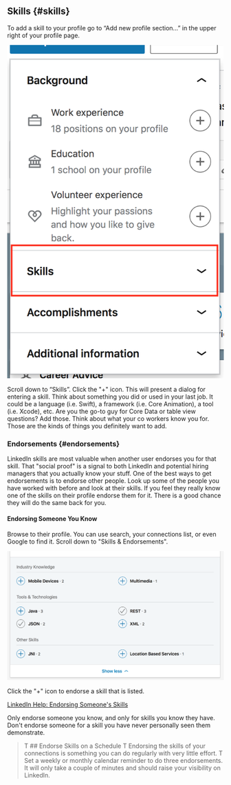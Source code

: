 ## Skills {#skills}

To add a skill to your profile go to “Add new profile section…” in the upper right of your profile page. 

![Add New Profile Section](images/add-skills.png)

Scroll down to “Skills”. Click the "+" icon. This will present a dialog for entering a skill. Think about something you did or used in your last job. It could be a language (i.e. Swift), a framework (i.e. Core Animation), a tool (i.e. Xcode), etc. Are you the go-to guy for Core Data or table view questions? Add those. Think about what your co workers know you for. Those are the kinds of things you definitely want to add.

### Endorsements {#endorsements}
LinkedIn skills are most valuable when another user endorses you for that skill. That "social proof" is a signal to both LinkedIn and potential hiring managers that you actually know your stuff. One of the best ways to get endorsements is to endorse other people. Look up some of the people you have worked with before and look at their skills. If you feel they really know one of the skills on their profile endorse them for it. There is a good chance they will do the same back for you.

#### Endorsing Someone You Know

Browse to their profile. You can use search, your connections list, or even Google to find it.
Scroll down to "Skills & Endorsements". 

![A Connection's Skills Ready to be Endorsed](images/profileEndorseSkill.png)

Click the "+" icon to endorse a skill that is listed.

[LinkedIn Help: Endorsing Someone's Skills](https://www.linkedin.com/help/linkedin/answer/33196/endorsing-someone-s-skills)

Only endorse someone you know, and only for skills you know they have. Don't endorse someone for a skill you have never personally seen them demonstrate.

> T ## Endorse Skills on a Schedule
> T Endorsing the skills of your connections is something you can do regularly with very little effort. 
> T Set a weekly or monthly calendar reminder to do three endorsements. It will only take a couple of minutes and should raise your visibility on LinkedIn.


